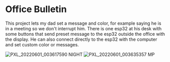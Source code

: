 # Office Bulletin

This project lets my dad set a message and color, for example saying he is in a meeting so we don't interrupt him. There is one esp32 at his desk with some buttons that send preset message to the esp32 outside the office with the display. He can also connect directly to the esp32 with the computer and set custom color or messages.

![PXL_20220601_003617590 NIGHT](https://user-images.githubusercontent.com/91709069/172075038-431896bb-54f9-43d9-a6af-6daf25f35dbc.jpg)
![PXL_20220601_003635357 MP](https://user-images.githubusercontent.com/91709069/172075041-80204e69-2423-4e28-b3bc-ba0055f2a2be.jpg)
